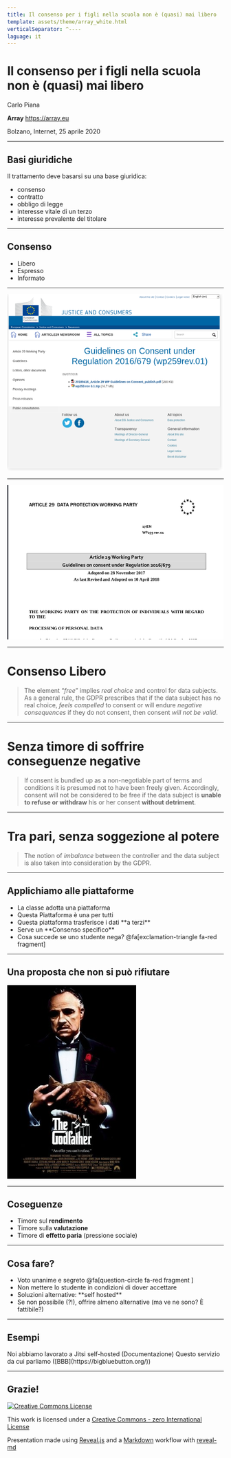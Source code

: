 ```yaml
---
title: Il consenso per i figli nella scuola non è (quasi) mai libero
template: assets/theme/array_white.html
verticalSeparator: ^----
laguage: it
---
```



# Il consenso per i figli nella scuola non è (quasi) mai libero


Carlo Piana

**Array**
  https://array.eu

Bolzano, Internet, 25 aprile 2020

---
## Basi giuridiche

Il trattamento deve basarsi su una base giuridica:

- <span class="fragment highlight-bold">consenso</span>
- contratto
- obbligo di legge
- interesse vitale di un terzo
- interesse prevalente del titolare

---

## Consenso

- <span class="fragment highlight-bold">Libero</span>
- Espresso
- Informato

---

![frontespizio](assets/img/fontespizio_art29.png) <!-- .element class="center-img-large" -->


---

![frontespizio](assets/img/wp29_consent.png) <!-- .element class="center-img-large" -->

----

# Consenso Libero

> The element “*free*” <!--frag highlight-bold--> implies *real choice* <!--frag highlight-bold--> and control for data subjects. As a general rule, the GDPR
> prescribes that if the data subject has no real choice, *feels compelled*<!--frag highlight-bold--> to consent or will endure
*negative consequences*<!--frag highlight-bold--> if they do not consent, then consent *will not be valid*.<!--frag highlight-bold-->

----

# Senza timore di soffrire conseguenze negative

> If consent is bundled
up as a non-negotiable part of terms and conditions it is presumed not to have been freely given.
Accordingly, consent will not be considered to be free if the data subject is **unable to refuse or
withdraw** his or her consent **without detriment**.

----
# Tra pari, senza soggezione al potere

> The notion of <span class="fragment highlight-bold">*imbalance*</span> between the controller
and the data subject is also taken into consideration by the GDPR.

---
## Applichiamo alle piattaforme

- <!--frag fade-in-then-semi-out --> La classe adotta una piattaforma
- <!--frag fade-in-then-semi-out --> Questa Piattaforma è una per tutti
- <!--frag--> Questa piattaforma trasferisce i dati **a terzi** <!--frag-->
- <!--frag--> Serve un **Consenso specifico** <!--frag-->
- <!--frag--> Cosa succede se uno studente nega? @fa[exclamation-triangle fa-red fragment]

----

## Una proposta che non si può rifiutare

![](assets/img/thegodfather.jpg)<!--frag fade-right center-img-large -->


---
## Coseguenze

- Timore sul **rendimento**
- Timore sulla **valutazione**
- Timore di **effetto paria** (<span class="fragment highlight-bold">pressione sociale</span>)

---
## Cosa fare?

- Voto unanime e segreto @fa[question-circle fa-red fragment ]
- <!--frag--> Non mettere lo studente in condizioni di dover accettare
- <!--frag--> Soluzioni alternative: **self hosted** <!--frag-->
- <!--frag--> Se non possibile (?!), offrire almeno alternative (ma ve ne sono? È fattibile?)

---
## Esempi

<!--frag--> Noi abbiamo lavorato a Jitsi self-hosted (Documentazione)

<!--frag--> <https://jitsi-club.gitlab.io/jitsi-self-hosting/en/>

<!--frag--> Questo servizio da cui parliamo ([BBB](https://bigbluebutton.org/))<!--frag-->
---
<!-- bkg thanks.jpg-->

## Grazie!

<div class="bottom">

[![Creative Commons License](http://i.creativecommons.org/p/zero/1.0/88x31.png)<!-- .element: style="border-width:0" -->][CC0]

This work is licensed under a [Creative Commons - zero International License][CC0]

Presentation made using [Reveal.js][81aa3153] and a [Markdown][81aa3154] workflow with [reveal-md](https://github.com/webpro/reveal-md)

</div>

  [CC0]: http://creativecommons.org/publicdomain/zero/1.0/
  [81aa3153]: https://revealjs.com/ "Reveal"
  [81aa3154]: https://daringfireball.net/projects/markdown/syntax
